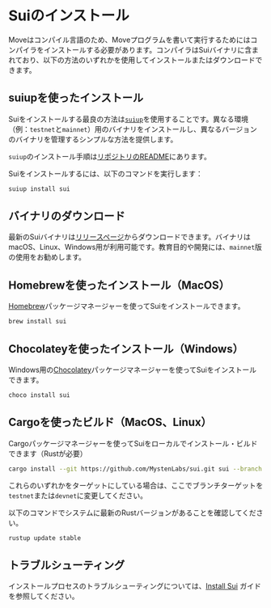 # Suiのインストール

Moveはコンパイル言語のため、Moveプログラムを書いて実行するためにはコンパイラをインストールする必要があります。コンパイラはSuiバイナリに含まれており、以下の方法のいずれかを使用してインストールまたはダウンロードできます。

## suiupを使ったインストール

Suiをインストールする最良の方法は[`suiup`](https://github.com/MystenLabs/suiup)を使用することです。異なる環境（例：`testnet`と`mainnet`）用のバイナリをインストールし、異なるバージョンのバイナリを管理するシンプルな方法を提供します。

`suiup`のインストール手順は[リポジトリのREADME](https://github.com/MystenLabs/suiup)にあります。

Suiをインストールするには、以下のコマンドを実行します：

```bash
suiup install sui
```

## バイナリのダウンロード

最新のSuiバイナリは[リリースページ](https://github.com/MystenLabs/sui/releases)からダウンロードできます。バイナリはmacOS、Linux、Windows用が利用可能です。教育目的や開発には、`mainnet`版の使用をお勧めします。

## Homebrewを使ったインストール（MacOS）

[Homebrew](https://brew.sh/)パッケージマネージャーを使ってSuiをインストールできます。

```bash
brew install sui
```

## Chocolateyを使ったインストール（Windows）

Windows用の[Chocolatey](https://chocolatey.org/install)パッケージマネージャーを使ってSuiをインストールできます。

```bash
choco install sui
```

## Cargoを使ったビルド（MacOS、Linux）

Cargoパッケージマネージャーを使ってSuiをローカルでインストール・ビルドできます（Rustが必要）

```bash
cargo install --git https://github.com/MystenLabs/sui.git sui --branch mainnet
```

これらのいずれかをターゲットにしている場合は、ここでブランチターゲットを`testnet`または`devnet`に変更してください。

以下のコマンドでシステムに最新のRustバージョンがあることを確認してください。

```bash
rustup update stable
```

## トラブルシューティング

インストールプロセスのトラブルシューティングについては、[Install Sui](https://docs.sui.io/guides/developer/getting-started/sui-install) ガイドを参照してください。
